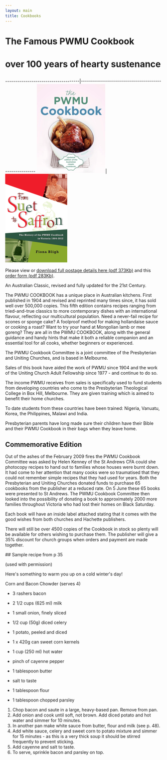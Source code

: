 ```yaml
---
layout: main
title: Cookbooks
---
```

# The Famous PWMU Cookbook
# over 100 years of hearty sustenance
##

-------------------------------------|-------------------------------------------------------
![Cookbook Cover](cookbook_cover.png)|![From Suet to Saffron](From-Suet-to-Saffron_cover.png)

Please view or [download full postage details here (pdf 373Kb)](PWMU_Cookbooks_2015_Details.pdf) and this [order form (pdf 283Kb)](Cookbooks_Order_20151026.pdf).

An Australian Classic, revised and fully updated for the 21st Century.

The PWMU COOKBOOK has a unique place in Australian kitchens. First published in 1904 and revised and reprinted many times since, it has sold well over 500,000 copies. This fifth edition contains recipes ranging from tried-and-true classics to more contemporary dishes with an international flavour, reflecting our multicultural population. Need a never-fail recipe for scones or sponge cake? A foolproof method for making hollandaise sauce or cooking a roast? Want to try your hand at Mongolian lamb or mee goreng? They are all in the PWMU COOKBOOK, along with the general guidance and handy hints that make it both a reliable companion and an essential tool for all cooks, whether beginners or experienced.

The PWMU Cookbook Committee is a joint committee of the Presbyterian and Uniting Churches, and is based in Melbourne.

Sales of this book have aided the work of PWMU since 1904 and the work of the Uniting Church Adult Fellowship since 1977 - and continue to do so.

The income PWMU receives from sales is specifically used to fund students from developing countries who come to the Presbyterian Theological College in Box Hill, Melbourne. They are given training which is aimed to benefit their home churches.

To date students from these countries have been trained: Nigeria, Vanuatu, Korea, the Philippines, Malawi and India.

Presbyterian parents have long made sure their children have their Bible and their PWMU Cookbook in their bags when they leave home.

## Commemorative Edition

Out of the ashes of the February 2009 fires the PWMU Cookbook Committee was asked by Helen Kenney of the St Andrews CFA could she photocopy recipes to hand out to families whose houses were burnt down. It had come to her attention that many cooks were so traumatised that they could not remember simple recipes that they had used for years. Both the Presbyterian and Uniting Churches donated funds to purchase 65 cookbooks from the publisher at a reduced rate. On 5 June these 65 books were presented to St Andrews. The PWMU Cookbook Committee then looked into the possibility of donating a book to approximately 2000 more families throughout Victoria who had lost their homes on Black Saturday.

Each book will have an inside label attached stating that it comes with the good wishes from both churches and Hachette publishers.

There will still be over 4500 copies of the Cookbook in stock so plenty will be available for others wishing to purchase them. The publisher will give a 35% discount for church groups when orders and payment are made together.

<div markdown="1" id="cookbooks"> 
## Sample recipe from p 35

(used with permission)


Here's something to warm you up on a cold winter's day!

Corn and Bacon Chowder (serves 4)

- 3 rashers bacon
- 2 1/2 cups (625 ml) milk
- 1 small onion, finely sliced
- 1/2 cup (50g) diced celery
- 1 potato, peeled and diced
- 1 x 420g can sweet corn kernels
		
- 1 cup (250 ml) hot water
- pinch of cayenne pepper
- 1 tablespoon butter
- salt to taste
- 1 tablespoon flour
- 1 tablespoon chopped parsley

1. Chop bacon and saute in a large, heavy-based pan. Remove from pan. 
2. Add onion and cook until soft, not brown. Add diced potato and hot water and simmer for 10 minutes.
3. In another pan make white sauce from butter, flour and milk (see p. 48). 
4. Add white sauce, celery and sweet corn to potato mixture and simmer for 15 minutes - as this is a very thick soup it should be stirred frequently to prevent sticking.
5. Add cayenne and salt to taste.
6. To serve, sprinkle bacon and parsley on top.

</div>
